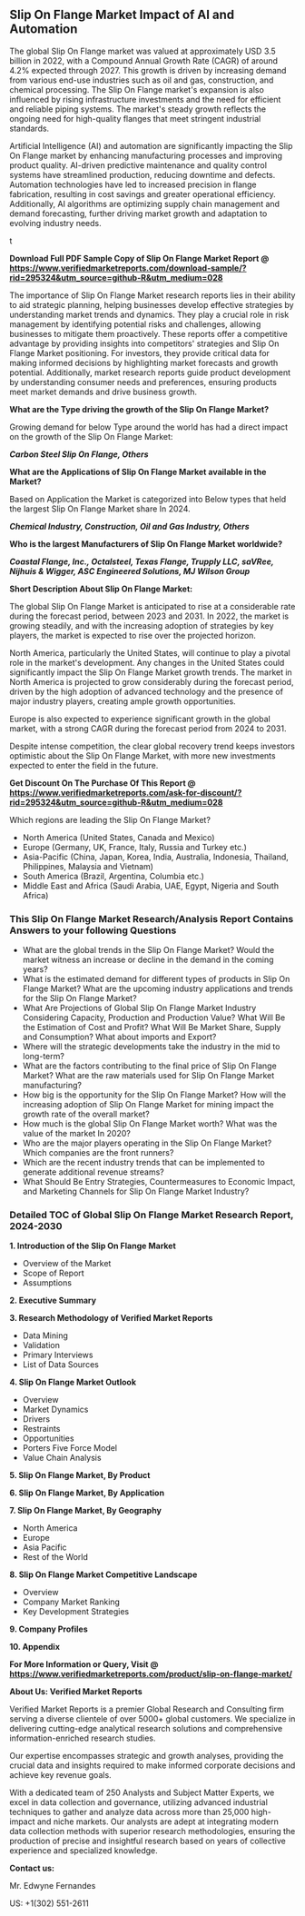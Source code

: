 <h2>Slip On Flange Market Impact of AI and Automation</h2><p>The global Slip On Flange market was valued at approximately USD 3.5 billion in 2022, with a Compound Annual Growth Rate (CAGR) of around 4.2% expected through 2027. This growth is driven by increasing demand from various end-use industries such as oil and gas, construction, and chemical processing. The Slip On Flange market's expansion is also influenced by rising infrastructure investments and the need for efficient and reliable piping systems. The market's steady growth reflects the ongoing need for high-quality flanges that meet stringent industrial standards.</p><p>Artificial Intelligence (AI) and automation are significantly impacting the Slip On Flange market by enhancing manufacturing processes and improving product quality. AI-driven predictive maintenance and quality control systems have streamlined production, reducing downtime and defects. Automation technologies have led to increased precision in flange fabrication, resulting in cost savings and greater operational efficiency. Additionally, AI algorithms are optimizing supply chain management and demand forecasting, further driving market growth and adaptation to evolving industry needs.</p>t</p><p id="" class=""><strong>Download Full PDF Sample Copy of Slip On Flange Market Report @ <a href="https://www.verifiedmarketreports.com/download-sample/?rid=295324&utm_source=github-R&utm_medium=028" target="_blank">https://www.verifiedmarketreports.com/download-sample/?rid=295324&utm_source=github-R&utm_medium=028</a></strong></p><p>The importance of&nbsp;Slip On Flange Market research reports lies in their ability to aid strategic planning, helping businesses develop effective strategies by understanding market trends and dynamics. They play a crucial role in risk management by identifying potential risks and challenges, allowing businesses to mitigate them proactively. These reports offer a competitive advantage by providing insights into competitors' strategies and Slip On Flange Market positioning. For investors, they provide critical data for making informed decisions by highlighting market forecasts and growth potential. Additionally, market research reports guide product development by understanding consumer needs and preferences, ensuring products meet market demands and drive business growth.</p><p><strong>What are the&nbsp;Type driving the growth of the Slip On Flange Market?</strong></p><p id="" class="">Growing demand for below Type around the world has had a direct impact on the growth of the Slip On Flange Market:</p><em><strong>Carbon Steel Slip On Flange, Others</strong></em></p><strong>What are the&nbsp;Applications&nbsp;of Slip On Flange Market available in the Market?</strong></p><p id="" class="">Based on Application the Market is categorized into Below types that held the largest Slip On Flange Market share In 2024.</p><em><strong>Chemical Industry, Construction, Oil and Gas Industry, Others</strong></em></p><strong>Who is the largest Manufacturers of Slip On Flange Market worldwide?</strong></p><p><em><strong>Coastal Flange, Inc., Octalsteel, Texas Flange, Trupply LLC, saVRee, Nijhuis & Wigger, ASC Engineered Solutions, MJ Wilson Group</strong></em></p><p id="" class=""><strong>Short Description About Slip On Flange Market:</strong></p><p>The global Slip On Flange Market is anticipated to rise at a considerable rate during the forecast period, between 2023 and 2031. In 2022, the market is growing steadily, and with the increasing adoption of strategies by key players, the market is expected to rise over the projected horizon.</p><p>North America, particularly the United States, will continue to play a pivotal role in the market's development. Any changes in the United States could significantly impact the Slip On Flange Market growth trends. The market in North America is projected to grow considerably during the forecast period, driven by the high adoption of advanced technology and the presence of major industry players, creating ample growth opportunities.</p><p>Europe is also expected to experience significant growth in the global market, with a strong CAGR during the forecast period from 2024 to 2031.</p><p>Despite intense competition, the clear global recovery trend keeps investors optimistic about the Slip On Flange Market, with more new investments expected to enter the field in the future.</p><p id="" class=""><strong>Get Discount On The Purchase Of This Report @ <a href="https://www.verifiedmarketreports.com/ask-for-discount/?rid=295324&utm_source=github-R&utm_medium=028" target="_blank">https://www.verifiedmarketreports.com/ask-for-discount/?rid=295324&utm_source=github-R&utm_medium=028</a></strong></p>Which regions are leading the Slip On Flange Market?</p><ul><li>North America (United States, Canada and Mexico)</li><li>Europe (Germany, UK, France, Italy, Russia and Turkey etc.)</li><li>Asia-Pacific (China, Japan, Korea, India, Australia, Indonesia, Thailand, Philippines, Malaysia and Vietnam)</li><li>South America (Brazil, Argentina, Columbia etc.)</li><li>Middle East and Africa (Saudi Arabia, UAE, Egypt, Nigeria and South Africa)</li></ul><h3 id="" class="">This Slip On Flange Market Research/Analysis Report Contains Answers to your following Questions</h3><ul><li>What are the global trends in the Slip On Flange Market? Would the market witness an increase or decline in the demand in the coming years?</li><li>What is the estimated demand for different types of products in Slip On Flange Market? What are the upcoming industry applications and trends for the Slip On Flange Market?</li><li>What Are Projections of Global Slip On Flange Market Industry Considering Capacity, Production and Production Value? What Will Be the Estimation of Cost and Profit? What Will Be Market Share, Supply and Consumption? What about imports and Export?</li><li>Where will the strategic developments take the industry in the mid to long-term?</li><li>What are the factors contributing to the final price of Slip On Flange Market? What are the raw materials used for Slip On Flange Market manufacturing?</li><li>How big is the opportunity for the Slip On Flange Market? How will the increasing adoption of Slip On Flange Market for mining impact the growth rate of the overall market?</li><li>How much is the global Slip On Flange Market worth? What was the value of the market In 2020?</li><li>Who are the major players operating in the Slip On Flange Market? Which companies are the front runners?</li><li>Which are the recent industry trends that can be implemented to generate additional revenue streams?</li><li>What Should Be Entry Strategies, Countermeasures to Economic Impact, and Marketing Channels for Slip On Flange Market Industry?</li></ul><h3 id="" class="">Detailed TOC of Global Slip On Flange Market Research Report, 2024-2030</h3><p id="" class=""><strong>1. Introduction of the Slip On Flange Market</strong></p><ul><li>Overview of the Market</li><li>Scope of Report</li><li>Assumptions</li></ul><p id="" class=""><strong>2. Executive Summary</strong></p><p id="" class=""><strong>3. Research Methodology of Verified Market Reports</strong></p><ul><li>Data Mining</li><li>Validation</li><li>Primary Interviews</li><li>List of Data Sources</li></ul><p id="" class=""><strong>4. Slip On Flange Market Outlook</strong></p><ul><li>Overview</li><li>Market Dynamics</li><li>Drivers</li><li>Restraints</li><li>Opportunities</li><li>Porters Five Force Model</li><li>Value Chain Analysis</li></ul><p id="" class=""><strong>5. Slip On Flange Market, By Product</strong></p><p id="" class=""><strong>6. Slip On Flange Market, By Application</strong></p><p id="" class=""><strong>7. Slip On Flange Market, By Geography</strong></p><ul><li>North America</li><li>Europe</li><li>Asia Pacific</li><li>Rest of the World</li></ul><p id="" class=""><strong>8. Slip On Flange Market Competitive Landscape</strong></p><ul><li>Overview</li><li>Company Market Ranking</li><li>Key Development Strategies</li></ul><p id="" class=""><strong>9. Company Profiles</strong></p><p id="" class=""><strong>10. Appendix</strong></p><p id="" class=""><strong>For More Information or Query, Visit @ <a href="https://www.verifiedmarketreports.com/product/slip-on-flange-market/" target="_blank">https://www.verifiedmarketreports.com/product/slip-on-flange-market/</a></strong></p><p id="" class=""><strong>About Us: Verified Market Reports</strong></p><p id="" class="">Verified Market Reports is a premier Global Research and Consulting firm serving a diverse clientele of over 5000+ global customers. We specialize in delivering cutting-edge analytical research solutions and comprehensive information-enriched research studies.</p><p id="" class="">Our expertise encompasses strategic and growth analyses, providing the crucial data and insights required to make informed corporate decisions and achieve key revenue goals.</p><p id="" class="">With a dedicated team of 250 Analysts and Subject Matter Experts, we excel in data collection and governance, utilizing advanced industrial techniques to gather and analyze data across more than 25,000 high-impact and niche markets. Our analysts are adept at integrating modern data collection methods with superior research methodologies, ensuring the production of precise and insightful research based on years of collective experience and specialized knowledge.</p><p id="" class=""><strong>Contact us:</strong></p><p id="" class="">Mr. Edwyne Fernandes</p><p id="" class="">US: +1(302) 551-2611</p>